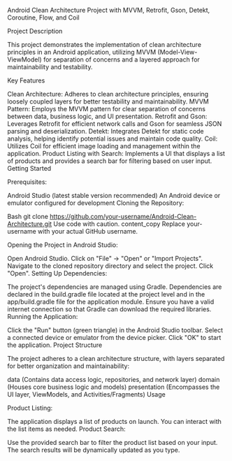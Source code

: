 Android Clean Architecture Project with MVVM, Retrofit, Gson, Detekt, Coroutine, Flow, and Coil

Project Description

This project demonstrates the implementation of clean architecture principles in an Android application, utilizing MVVM (Model-View-ViewModel) for separation of concerns and a layered approach for maintainability and testability.

Key Features

Clean Architecture: Adheres to clean architecture principles, ensuring loosely coupled layers for better testability and maintainability.
MVVM Pattern: Employs the MVVM pattern for clear separation of concerns between data, business logic, and UI presentation.
Retrofit and Gson: Leverages Retrofit for efficient network calls and Gson for seamless JSON parsing and deserialization.
Detekt: Integrates Detekt for static code analysis, helping identify potential issues and maintain code quality.
Coil: Utilizes Coil for efficient image loading and management within the application.
Product Listing with Search: Implements a UI that displays a list of products and provides a search bar for filtering based on user input.
Getting Started

Prerequisites:

Android Studio (latest stable version recommended)
An Android device or emulator configured for development
Cloning the Repository:

Bash
git clone https://github.com/your-username/Android-Clean-Architecture.git
Use code with caution.
content_copy
Replace your-username with your actual GitHub username.

Opening the Project in Android Studio:

Open Android Studio.
Click on "File" -> "Open" or "Import Projects".
Navigate to the cloned repository directory and select the project.
Click "Open".
Setting Up Dependencies:

The project's dependencies are managed using Gradle. Dependencies are declared in the build.gradle file located at the project level and in the app/build.gradle file for the application module.
Ensure you have a valid internet connection so that Gradle can download the required libraries.
Running the Application:

Click the "Run" button (green triangle) in the Android Studio toolbar.
Select a connected device or emulator from the device picker.
Click "OK" to start the application.
Project Structure

The project adheres to a clean architecture structure, with layers separated for better organization and maintainability:

data (Contains data access logic, repositories, and network layer)
domain (Houses core business logic and models)
presentation (Encompasses the UI layer, ViewModels, and Activities/Fragments)
Usage

Product Listing:

The application displays a list of products on launch.
You can interact with the list items as needed.
Product Search:

Use the provided search bar to filter the product list based on your input.
The search results will be dynamically updated as you type.

